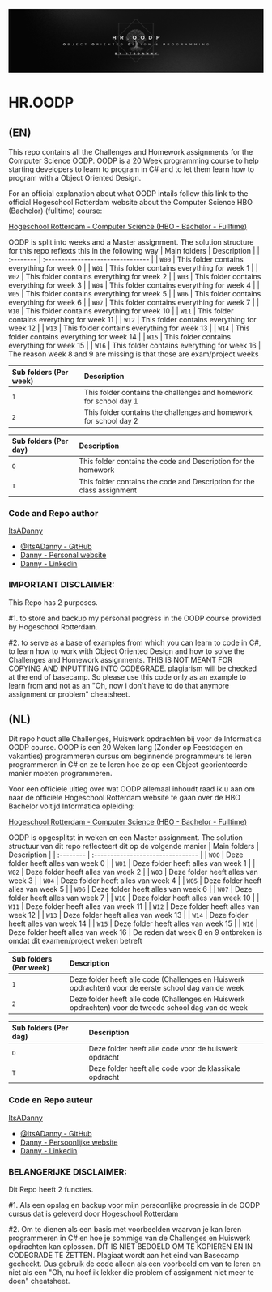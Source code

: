 
![OODP logo](https://github.com/ItsADanny/HR.OODP/blob/main/HR.OODP-Banner.png?raw=true)


# HR.OODP

## (EN)
This repo contains all the Challenges and Homework assignments for the Computer Science OODP. OODP is a 20 Week programming course to help starting developers to learn to program in C# and to let them learn how to program with a Object Oriented Design.

For an official explanation about what OODP intails follow this link to the official Hogeschool Rotterdam website about the Computer Science HBO (Bachelor) (fulltime) course:

[Hogeschool Rotterdam - Computer Science (HBO - Bachelor - Fulltime)](https://www.hogeschoolrotterdam.nl/opleidingen/bachelor/informatica/voltijd/)

OODP is split into weeks and a Master assignment.
The solution structure for this repo reflexts this in the following way
| Main folders | Description                       |
| :-------- | :-------------------------------- |
| `W00` | This folder contains everything for week 0 |
| `W01` | This folder contains everything for week 1 |
| `W02` | This folder contains everything for week 2 |
| `W03` | This folder contains everything for week 3 |
| `W04` | This folder contains everything for week 4 |
| `W05` | This folder contains everything for week 5 |
| `W06` | This folder contains everything for week 6 |
| `W07` | This folder contains everything for week 7 |
| `W10` | This folder contains everything for week 10 |
| `W11` | This folder contains everything for week 11 |
| `W12` | This folder contains everything for week 12 |
| `W13` | This folder contains everything for week 13 |
| `W14` | This folder contains everything for week 14 |
| `W15` | This folder contains everything for week 15 |
| `W16` | This folder contains everything for week 16 |
The reason week 8 and 9 are missing is that those are exam/project weeks


| Sub folders (Per week) | Description                       |
| :-------- | :-------------------------------- |
| `1` | This folder contains the challenges and homework for school day 1 |
| `2` | This folder contains the challenges and homework for school day 2 |

| Sub folders (Per day) | Description                       |
| :-------- | :-------------------------------- |
| `O` | This folder contains the code and Description for the homework |
| `T` | This folder contains the code and Description for the class assignment |

### Code and Repo author

[ItsADanny]()
- [@ItsADanny - GitHub](https://github.com/ItsADanny)
- [Danny - Personal website](https://ddesnoo.nl)
- [Danny - Linkedin](https://www.linkedin.com/in/ddesnoo/)

### IMPORTANT DISCLAIMER:

This Repo has 2 purposes.

#1.
to store and backup my personal progress in the OODP course provided by Hogeschool Rotterdam.

#2.
to serve as a base of examples from which you can learn to code in C#, to learn how to work with Object Oriented Design and how to solve the Challenges and Homework assignments. THIS IS NOT MEANT FOR COPYING AND INPUTTING INTO CODEGRADE. plagiarism will be checked at the end of basecamp. So please use this code only as an example to learn from and not as an "Oh, now i don't have to do that anymore assignment or problem" cheatsheet.

## (NL)

Dit repo houdt alle Challenges, Huiswerk opdrachten bij voor de Informatica OODP course.
OODP is een 20 Weken lang (Zonder op Feestdagen en vakanties) programmeren cursus om beginnende programmeurs te leren programmeren in C# en ze te leren hoe ze op een Object georienteerde manier moeten programmeren.

Voor een officiele uitleg over wat OODP allemaal inhoudt raad ik u aan om naar de officiele Hogeschool Rotterdam website te gaan over de HBO Bachelor voltijd Informatica opleiding:

[Hogeschool Rotterdam - Computer Science (HBO - Bachelor - Fulltime)](https://www.hogeschoolrotterdam.nl/opleidingen/bachelor/informatica/voltijd/)

OODP is opgesplitst in weken en een Master assignment. The solution structuur van dit repo reflecteert dit op de volgende manier
| Main folders | Description                       |
| :-------- | :-------------------------------- |
| `W00` | Deze folder heeft alles van week 0 |
| `W01`      | Deze folder heeft alles van week 1 |
| `W02`      | Deze folder heeft alles van week 2 |
| `W03`      | Deze folder heeft alles van week 3 |
| `W04`      | Deze folder heeft alles van week 4 |
| `W05`      | Deze folder heeft alles van week 5 |
| `W06`      | Deze folder heeft alles van week 6 |
| `W07`      | Deze folder heeft alles van week 7 |
| `W10`      | Deze folder heeft alles van week 10 |
| `W11`      | Deze folder heeft alles van week 11 |
| `W12`      | Deze folder heeft alles van week 12 |
| `W13`      | Deze folder heeft alles van week 13 |
| `W14`      | Deze folder heeft alles van week 14 |
| `W15`      | Deze folder heeft alles van week 15 |
| `W16`      | Deze folder heeft alles van week 16 |
De reden dat week 8 en 9 ontbreken is omdat dit examen/project weken betreft


| Sub folders (Per week) | Description                       |
| :-------- | :-------------------------------- |
| `1` | Deze folder heeft alle code (Challenges en Huiswerk opdrachten) voor de eerste school dag van de week |
| `2` | Deze folder heeft alle code (Challenges en Huiswerk opdrachten) voor de tweede school dag van de week |

| Sub folders (Per dag) | Description                       |
| :-------- | :-------------------------------- |
| `O` | Deze folder heeft alle code voor de huiswerk opdracht |
| `T` | Deze folder heeft alle code voor de klassikale opdracht |

### Code en Repo auteur

[ItsADanny]()
- [@ItsADanny - GitHub](https://github.com/ItsADanny)
- [Danny - Persoonlijke website](https://ddesnoo.nl)
- [Danny - Linkedin](https://www.linkedin.com/in/ddesnoo/)

### BELANGERIJKE DISCLAIMER:

Dit Repo heeft 2 functies.

#1.
Als een opslag en backup voor mijn persoonlijke progressie in de OODP cursus dat is geleverd door Hogeschool Rotterdam

#2.
Om te dienen als een basis met voorbeelden waarvan je kan leren programmeren in C# en hoe je sommige van de Challenges en Huiswerk opdrachten kan oplossen. DIT IS NIET BEDOELD OM TE KOPIEREN EN IN CODEGRADE TE ZETTEN. Plagiaat wordt aan het eind van Basecamp gecheckt. Dus gebruik de code alleen als een voorbeeld om van te leren en niet als een "Oh, nu hoef ik lekker die problem of assignment niet meer te doen" cheatsheet.

